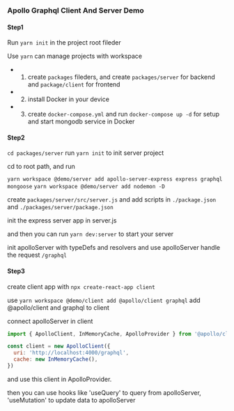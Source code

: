 ### Apollo Graphql Client And Server Demo

#### Step1

Run `yarn init` in the project root fileder

Use `yarn` can manage projects with workspace

- 1. create `packages` fileders, and create `packages/server` for backend and `package/client` for frontend
- 2. install Docker in your device
- 3. create `docker-compose.yml` and run `docker-compose up -d` for setup and start mongodb service in Docker

#### Step2

`cd packages/server` run `yarn init` to init server project

cd to root path, and run 

`yarn workspace @demo/server add apollo-server-express express graphql mongoose`
`yarn workspace @demo/server add nodemon -D`

create `packages/server/src/server.js` and add scripts in `./package.json` and `./packages/server/package.json`

init the express server app in server.js

and then you can run `yarn dev:server` to start your server

init apolloServer with typeDefs and resolvers and use apolloServer handle the request `/graphql`

#### Step3
create client app with 
`npx create-react-app client`

use `yarn workspace @demo/client add @apollo/client graphql` add @apollo/client and graphql to client

connect apolloServer in client
```JavaScript
import { ApolloClient, InMemoryCache, ApolloProvider } from '@apollo/client';

const client = new ApolloClient({
  uri: 'http://localhost:4000/graphql',
  cache: new InMemoryCache(),
})
```

and use this client in ApolloProvider.

then you can use hooks like 'useQuery' to query from apolloServer, 'useMutation' to update data to apolloServer